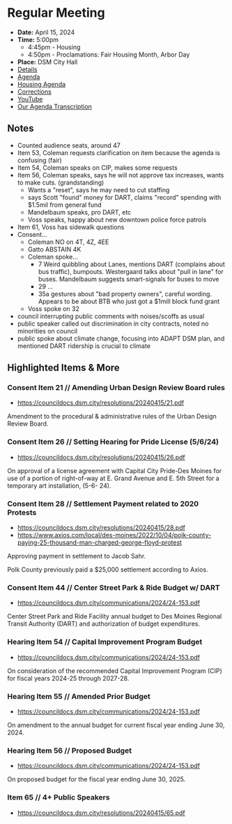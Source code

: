 # Regular Meeting

- **Date:** April 15, 2024
- **Time:** 5:00pm
    - 4:45pm - Housing
    - 4:50pm - Proclamations: Fair Housing Month, Arbor Day 
- **Place:** DSM City Hall
- [Details](https://www.dsm.city/citycouncil_detail_T60_R2832.php)
- [Agenda](https://councildocs.dsm.city/agendas/ag20240415.pdf)
- [Housing Agenda](https://councildocs.dsm.city/agendas/mg20240415.pdf)
- [Corrections](https://councildocs.dsm.city/corrections/20240415%20CAP.pdf)
- [YouTube](https://youtube.com/live/Bx8aHrfwqgY)
- [Our Agenda Transcription](#/view/agenda~2024~transcription~04-15_RM)

## Notes

- Counted audience seats, around 47
- Item 53, Coleman requests clarification on item because the agenda is confusing (fair)
- Item 54, Coleman speaks on CIP, makes some requests
- Item 56, Coleman speaks, says he will not approve tax increases, wants to make cuts. (grandstanding)
    - Wants a "reset", says he may need to cut staffing
    - says Scott "found" money for DART, claims "record" spending with $1.5mil from general fund
    - Mandelbaum speaks, pro DART, etc
    - Voss speaks, happy about new downtown police force patrols
- Item 61, Voss has sidewalk questions
- Consent...
    - Coleman NO on 4T, 4Z, 4EE
    - Gatto ABSTAIN 4K
    - Coleman spoke...
        - 7 Weird quibbling about Lanes, mentions DART (complains about bus traffic), bumpouts. Westergaard talks about "pull in lane" for buses. Mandelbaum suggests smart-signals for buses to move
        - 29 ...
        - 35a gestures about "bad property owners", careful wording. Appears to be about BTB who just got a $1mill block fund grant
    - Voss spoke on 32
- council interrupting public comments with noises/scoffs as usual
- public speaker called out discrimination in city contracts, noted no minorities on council
- public spoke about climate change, focusing into ADAPT DSM plan, and mentioned DART ridership is crucial to climate

## Highlighted Items & More

### Consent Item 21 // Amending Urban Design Review Board rules

- https://councildocs.dsm.city/resolutions/20240415/21.pdf

Amendment to the procedural & administrative rules of the Urban Design Review Board.

### Consent Item 26 // Setting Hearing for Pride License (5/6/24)

- https://councildocs.dsm.city/resolutions/20240415/26.pdf

On approval of a license agreement with Capital City Pride-Des Moines for use of a portion of right-of-way at E. Grand Avenue and E. 5th Street for a temporary art installation, (5-6- 24). 

### Consent Item 28 // Settlement Payment related to 2020 Protests

- https://councildocs.dsm.city/resolutions/20240415/28.pdf
- https://www.axios.com/local/des-moines/2022/10/04/polk-county-paying-25-thousand-man-charged-george-floyd-protest

Approving payment in settlement to Jacob Sahr.

Polk County previously paid a $25,000 settlement according to Axios.

### Consent Item 44 // Center Street Park & Ride Budget w/ DART

- https://councildocs.dsm.city/communications/2024/24-153.pdf

Center Street Park and Ride Facility annual budget to Des Moines Regional Transit Authority (DART) and authorization of budget expenditures. 

### Hearing Item 54 // Capital Improvement Program Budget

- https://councildocs.dsm.city/communications/2024/24-153.pdf

On consideration of the recommended Capital Improvement Program (CIP) for fiscal years 2024-25 through 2027-28. 

### Hearing Item 55 // Amended Prior Budget

- https://councildocs.dsm.city/communications/2024/24-153.pdf

On amendment to the annual budget for current fiscal year ending June 30, 2024.

### Hearing Item 56 // Proposed Budget

- https://councildocs.dsm.city/communications/2024/24-153.pdf

On proposed budget for the fiscal year ending June 30, 2025.

### Item 65 // 4+ Public Speakers

- https://councildocs.dsm.city/resolutions/20240415/65.pdf
